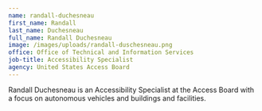 ```yaml
---
name: randall-duchesneau
first_name: Randall
last_name: Duchesneau
full_name: Randall Duchesneau
image: /images/uploads/randall-duschesneau.png
office: Office of Technical and Information Services
job-title: Accessibility Specialist
agency: United States Access Board
---
```

Randall Duchesneau is an Accessibility Specialist at the Access Board with a focus on autonomous vehicles and buildings and facilities. 

